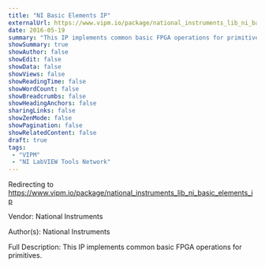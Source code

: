 ```yaml
---
title: "NI Basic Elements IP"
externalUrl: https://www.vipm.io/package/national_instruments_lib_ni_basic_elements_ip
date: 2016-05-19
summary: "This IP implements common basic FPGA operations for primitives."
showSummary: true
showAuthor: false
showEdit: false
showData: false
showViews: false
showReadingTime: false
showWordCount: false
showBreadcrumbs: false
showHeadingAnchors: false
sharingLinks: false
showZenMode: false
showPagination: false
showRelatedContent: false
draft: true
tags:
 - "VIPM"
 - "NI LabVIEW Tools Network"
---
```


Redirecting to https://www.vipm.io/package/national_instruments_lib_ni_basic_elements_ip

Vendor: National Instruments

Author(s): National Instruments
 
Full Description:
This IP implements common basic FPGA operations for primitives.